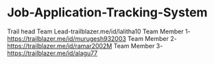 # Job-Application-Tracking-System

Trail head
Team Lead-trailblazer.me/id/lalitha10
Team Member 1-https://trailblazer.me/id/murugesh932003
Team Member 2-https://trailblazer.me/id/ramar2002M 
Team Member 3-https://trailblazer.me/id/alagu77
